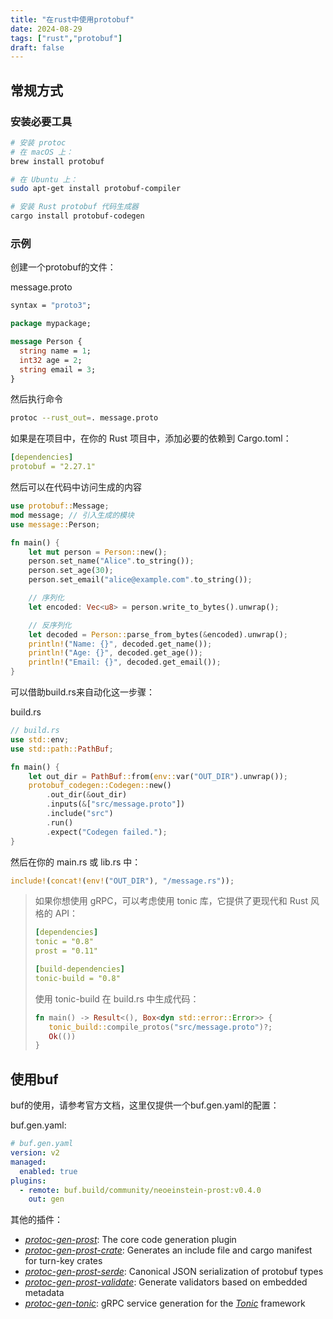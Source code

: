 ```yaml
---
title: "在rust中使用protobuf"
date: 2024-08-29
tags: ["rust","protobuf"]
draft: false
---
```


## 常规方式

### 安装必要工具

```bash
# 安装 protoc
# 在 macOS 上：
brew install protobuf

# 在 Ubuntu 上：
sudo apt-get install protobuf-compiler

# 安装 Rust protobuf 代码生成器
cargo install protobuf-codegen
```

### 示例

创建一个protobuf的文件：

message.proto

```protobuf
syntax = "proto3";

package mypackage;

message Person {
  string name = 1;
  int32 age = 2;
  string email = 3;
}
```

然后执行命令

```bash
protoc --rust_out=. message.proto
```

如果是在项目中，在你的 Rust 项目中，添加必要的依赖到 Cargo.toml：

```yaml
[dependencies]
protobuf = "2.27.1"
```

然后可以在代码中访问生成的内容

```rust
use protobuf::Message;
mod message; // 引入生成的模块
use message::Person;

fn main() {
    let mut person = Person::new();
    person.set_name("Alice".to_string());
    person.set_age(30);
    person.set_email("alice@example.com".to_string());

    // 序列化
    let encoded: Vec<u8> = person.write_to_bytes().unwrap();

    // 反序列化
    let decoded = Person::parse_from_bytes(&encoded).unwrap();
    println!("Name: {}", decoded.get_name());
    println!("Age: {}", decoded.get_age());
    println!("Email: {}", decoded.get_email());
}
```

可以借助build.rs来自动化这一步骤：

build.rs

```rust
// build.rs
use std::env;
use std::path::PathBuf;

fn main() {
    let out_dir = PathBuf::from(env::var("OUT_DIR").unwrap());
    protobuf_codegen::Codegen::new()
        .out_dir(&out_dir)
        .inputs(&["src/message.proto"])
        .include("src")
        .run()
        .expect("Codegen failed.");
}
```

然后在你的 main.rs 或 lib.rs 中：

```rust
include!(concat!(env!("OUT_DIR"), "/message.rs"));
```

>如果你想使用 gRPC，可以考虑使用 tonic 库，它提供了更现代和 Rust 风格的 API：
>
>```yaml
>[dependencies]
>tonic = "0.8"
>prost = "0.11"
>
>[build-dependencies]
>tonic-build = "0.8"
>```
>
>使用 tonic-build 在 build.rs 中生成代码：
>
>```rust
>fn main() -> Result<(), Box<dyn std::error::Error>> {
>    tonic_build::compile_protos("src/message.proto")?;
>    Ok(())
>}
>```

## 使用buf

buf的使用，请参考官方文档，这里仅提供一个buf.gen.yaml的配置：

buf.gen.yaml:

```yaml
# buf.gen.yaml
version: v2
managed:
  enabled: true
plugins:
  - remote: buf.build/community/neoeinstein-prost:v0.4.0
    out: gen
```

其他的插件：

- *[protoc-gen-prost](https://github.com/neoeinstein/protoc-gen-prost/blob/main/protoc-gen-prost/README.md)*: The core code generation plugin
- *[protoc-gen-prost-crate](https://github.com/neoeinstein/protoc-gen-prost/blob/main/protoc-gen-prost-crate/README.md)*: Generates an include file and cargo manifest for turn-key crates
- *[protoc-gen-prost-serde](https://github.com/neoeinstein/protoc-gen-prost/blob/main/protoc-gen-prost-serde/README.md)*: Canonical JSON serialization of protobuf types
- *[protoc-gen-prost-validate](https://github.com/neoeinstein/protoc-gen-prost/blob/main/protoc-gen-prost-validate/README.md)*: Generate validators based on embedded metadata
- *[protoc-gen-tonic](https://github.com/neoeinstein/protoc-gen-prost/blob/main/protoc-gen-tonic/README.md)*: gRPC service generation for the *[Tonic](https://github.com/hyperium/tonic)* framework